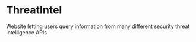 ThreatIntel
===========

Website letting users query information from many different security threat intelligence APIs